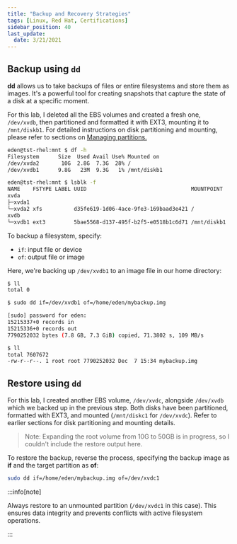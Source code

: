 ```yaml
---
title: "Backup and Recovery Strategies"
tags: [Linux, Red Hat, Certifications]
sidebar_position: 40
last_update:
  date: 3/21/2021
---
```


## Backup using `dd`

**dd** allows us to take backups of files or entire filesystems and store them as images. It's a powerful tool for creating snapshots that capture the state of a disk at a specific moment.

For this lab, I deleted all the EBS volumes and created a fresh one, `/dev/xvdb`, then partitioned and formatted it with EXT3, mounting it to `/mnt/diskb1`. For detailed instructions on disk partitioning and mounting, please refer to sections on [Managing partitions.](./025-Managing-Partitions.md)

```bash
eden@tst-rhel:mnt $ df -h
Filesystem      Size  Used Avail Use% Mounted on
/dev/xvda2       10G  2.8G  7.3G  28% /
/dev/xvdb1      9.8G   23M  9.3G   1% /mnt/diskb1
```
```bash
eden@tst-rhel:mnt $ lsblk -f
NAME    FSTYPE LABEL UUID                                 MOUNTPOINT
xvda
├─xvda1
└─xvda2 xfs          d35fe619-1d06-4ace-9fe3-169baad3e421 /
xvdb
└─xvdb1 ext3         5bae5568-d137-495f-b2f5-e0518b1c6d71 /mnt/diskb1 
```

To backup a filesystem, specify:

- `if`: input file or device
- `of`: output file or image

Here, we're backing up `/dev/xvdb1` to an image file in our home directory:

```bash
$ ll
total 0
```
```bash
$ sudo dd if=/dev/xvdb1 of=/home/eden/mybackup.img

[sudo] password for eden:
15215337+0 records in
15215336+0 records out
7790252032 bytes (7.8 GB, 7.3 GiB) copied, 71.3802 s, 109 MB/s
```
```bash
$ ll
total 7607672
-rw-r--r--. 1 root root 7790252032 Dec  7 15:34 mybackup.img 
```

## Restore using `dd`

For this lab, I created another EBS volume, `/dev/xvdc`, alongside `/dev/xvdb` which we backed up in the previous step. Both disks have been partitioned, formatted with EXT3, and mounted (`/mnt/diskc1` for `/dev/xvdc`). Refer to earlier sections for disk partitioning and mounting details.

> Note: Expanding the root volume from 10G to 50GB is in progress, so I couldn't include the restore output here.

To restore the backup, reverse the process, specifying the backup image as **if** and the target partition as **of**:

```bash
sudo dd if=/home/eden/mybackup.img of=/dev/xvdc1
```

:::info[note]

Always restore to an unmounted partition (`/dev/xvdc1` in this case). This ensures data integrity and prevents conflicts with active filesystem operations.

:::
